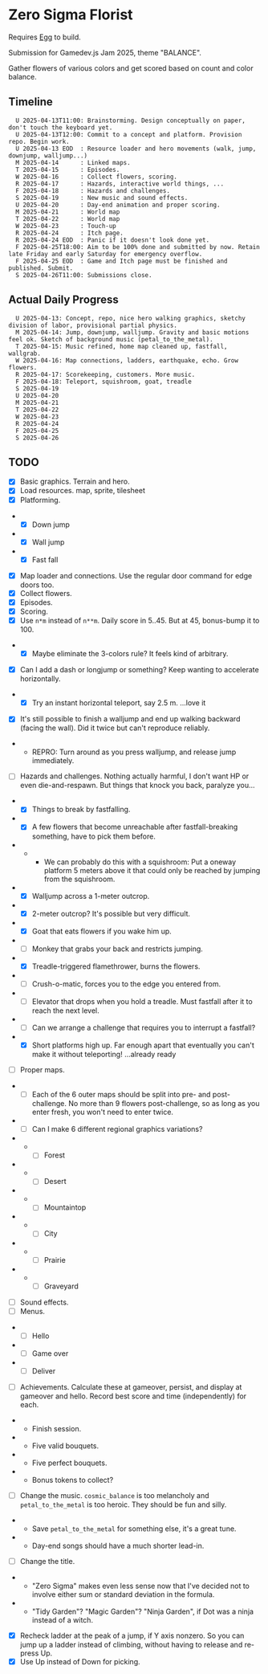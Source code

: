 # Zero Sigma Florist

Requires [Egg](https://github.com/aksommerville/egg) to build.

Submission for Gamedev.js Jam 2025, theme "BALANCE".

Gather flowers of various colors and get scored based on count and color balance.

## Timeline

```
  U 2025-04-13T11:00: Brainstorming. Design conceptually on paper, don't touch the keyboard yet.
  U 2025-04-13T12:00: Commit to a concept and platform. Provision repo. Begin work.
  U 2025-04-13 EOD  : Resource loader and hero movements (walk, jump, downjump, walljump...)
  M 2025-04-14      : Linked maps.
  T 2025-04-15      : Episodes.
  W 2025-04-16      : Collect flowers, scoring.
  R 2025-04-17      : Hazards, interactive world things, ...
  F 2025-04-18      : Hazards and challenges.
  S 2025-04-19      : New music and sound effects.
  U 2025-04-20      : Day-end animation and proper scoring.
  M 2025-04-21      : World map
  T 2025-04-22      : World map
  W 2025-04-23      : Touch-up
  R 2025-04-24      : Itch page.
  R 2025-04-24 EOD  : Panic if it doesn't look done yet.
  F 2025-04-25T18:00: Aim to be 100% done and submitted by now. Retain late Friday and early Saturday for emergency overflow.
  F 2025-04-25 EOD  : Game and Itch page must be finished and published. Submit.
  S 2025-04-26T11:00: Submissions close.
```

## Actual Daily Progress

```
  U 2025-04-13: Concept, repo, nice hero walking graphics, sketchy division of labor, provisional partial physics.
  M 2025-04-14: Jump, downjump, walljump. Gravity and basic motions feel ok. Sketch of background music (petal_to_the_metal).
  T 2025-04-15: Music refined, home map cleaned up, fastfall, wallgrab.
  W 2025-04-16: Map connections, ladders, earthquake, echo. Grow flowers.
  R 2025-04-17: Scorekeeping, customers. More music.
  F 2025-04-18: Teleport, squishroom, goat, treadle
  S 2025-04-19
  U 2025-04-20
  M 2025-04-21
  T 2025-04-22
  W 2025-04-23
  R 2025-04-24
  F 2025-04-25
  S 2025-04-26
```

## TODO

- [x] Basic graphics. Terrain and hero.
- [x] Load resources. map, sprite, tilesheet
- [x] Platforming.
- - [x] Down jump
- - [x] Wall jump
- - [x] Fast fall
- [x] Map loader and connections. Use the regular door command for edge doors too.
- [x] Collect flowers.
- [x] Episodes.
- [x] Scoring.
- [x] Use `n*m` instead of `n**m`. Daily score in 5..45. But at 45, bonus-bump it to 100.
- - [x] Maybe eliminate the 3-colors rule? It feels kind of arbitrary.
- [x] Can I add a dash or longjump or something? Keep wanting to accelerate horizontally.
- - [x] Try an instant horizontal teleport, say 2.5 m. ...love it
- [x] It's still possible to finish a walljump and end up walking backward (facing the wall). Did it twice but can't reproduce reliably.
- - REPRO: Turn around as you press walljump, and release jump immediately.
- [ ] Hazards and challenges. Nothing actually harmful, I don't want HP or even die-and-respawn. But things that knock you back, paralyze you...
- - [x] Things to break by fastfalling.
- - [x] A few flowers that become unreachable after fastfall-breaking something, have to pick them before.
- - - We can probably do this with a squishroom: Put a oneway platform 5 meters above it that could only be reached by jumping from the squishroom.
- - [x] Walljump across a 1-meter outcrop.
- - [x] 2-meter outcrop? It's possible but very difficult.
- - [x] Goat that eats flowers if you wake him up.
- - [ ] Monkey that grabs your back and restricts jumping.
- - [x] Treadle-triggered flamethrower, burns the flowers.
- - [ ] Crush-o-matic, forces you to the edge you entered from.
- - [ ] Elevator that drops when you hold a treadle. Must fastfall after it to reach the next level.
- - [ ] Can we arrange a challenge that requires you to interrupt a fastfall?
- - [x] Short platforms high up. Far enough apart that eventually you can't make it without teleporting! ...already ready
- [ ] Proper maps.
- - [ ] Each of the 6 outer maps should be split into pre- and post-challenge. No more than 9 flowers post-challenge, so as long as you enter fresh, you won't need to enter twice.
- - [ ] Can I make 6 different regional graphics variations?
- - - [ ] Forest
- - - [ ] Desert
- - - [ ] Mountaintop
- - - [ ] City
- - - [ ] Prairie
- - - [ ] Graveyard
- [ ] Sound effects.
- [ ] Menus.
- - [ ] Hello
- - [ ] Game over
- - [ ] Deliver
- [ ] Achievements. Calculate these at gameover, persist, and display at gameover and hello. Record best score and time (independently) for each.
- - Finish session.
- - Five valid bouquets.
- - Five perfect bouquets.
- - Bonus tokens to collect?
- [ ] Change the music. `cosmic_balance` is too melancholy and `petal_to_the_metal` is too heroic. They should be fun and silly.
- - Save `petal_to_the_metal` for something else, it's a great tune.
- - Day-end songs should have a much shorter lead-in.
- [ ] Change the title.
- - "Zero Sigma" makes even less sense now that I've decided not to involve either sum or standard deviation in the formula.
- - "Tidy Garden"? "Magic Garden"? "Ninja Garden", if Dot was a ninja instead of a witch.
- [x] Recheck ladder at the peak of a jump, if Y axis nonzero. So you can jump up a ladder instead of climbing, without having to release and re-press Up.
- [x] Use Up instead of Down for picking.

